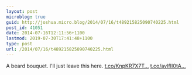 ```yaml
---
layout: post
microblog: true
guid: http://joshua.micro.blog/2014/07/16/t489215825090740225.html
post_id: 41051
date: 2014-07-16T12:11:56+1100
lastmod: 2019-07-30T17:41:48+1100
type: post
url: /2014/07/16/t489215825090740225.html
---
```

A beard bouquet. I'll just leave this here. [t.co/KnpKR7X7T...](http://t.co/KnpKR7X7T1) [t.co/avlfII0tA...](http://t.co/avlfII0tAh)
